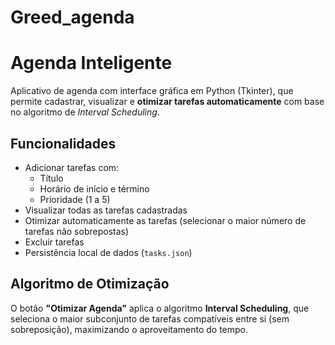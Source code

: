 # Greed_agenda

# Agenda Inteligente

Aplicativo de agenda com interface gráfica em Python (Tkinter), que permite cadastrar, visualizar e **otimizar tarefas automaticamente** com base no algoritmo de _Interval Scheduling_.

## Funcionalidades

- Adicionar tarefas com:
  - Título
  - Horário de início e término
  - Prioridade (1 a 5)
- Visualizar todas as tarefas cadastradas
- Otimizar automaticamente as tarefas (selecionar o maior número de tarefas não sobrepostas)
- Excluir tarefas
- Persistência local de dados (`tasks.json`)

## Algoritmo de Otimização

O botão **"Otimizar Agenda"** aplica o algoritmo **Interval Scheduling**, que seleciona o maior subconjunto de tarefas compatíveis entre si (sem sobreposição), maximizando o aproveitamento do tempo.




